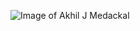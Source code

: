 ![Image of Akhil J Medackal](https://avatars.githubusercontent.com/u/55994693?s=400&u=aab769ebee8f7a987d32f287dffc5907c8bd8455&v=4)
